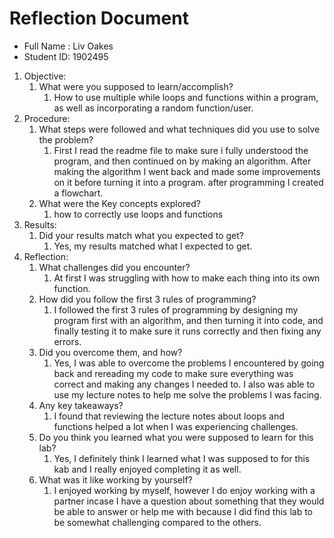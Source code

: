 # Reflection Document

* Full Name :  Liv Oakes
* Student ID:  1902495

1. Objective:
   1. What were you supposed to learn/accomplish? 
      1. How to use multiple while loops and functions within a program, as well as incorporating a random function/user.
2. Procedure:
   1. What steps were followed and what techniques did you use to solve the problem?
      1. First I read the readme file to make sure i fully understood the program, and then continued on by making an algorithm. 
         After making the algorithm I went back and made some improvements on it before turning it into a program. after programming 
         I created a flowchart.
   2. What were the Key concepts explored?
      1. how to correctly use loops and functions
3. Results:
   1. Did your results match what you expected to get?
      1. Yes, my results matched what I expected to get.
4. Reflection:
   1. What challenges did you encounter?
      1. At first I was struggling with how to make each thing into its own function.
   2. How did you follow the first 3 rules of programming?
      1. I followed the first 3 rules of programming by designing my program first with an algorithm, and then turning it into code, 
         and finally testing it to make sure it runs correctly and then fixing any errors.	
   3. Did you overcome them, and how?
      1. Yes, I was able to overcome the problems I encountered by going back and rereading my code to make sure everything
         was correct and making any changes I needed to. I also was able to use my lecture notes to help me solve the problems 
         I was facing.
   4. Any key takeaways?
      1. I found that reviewing the lecture notes about loops and functions helped a lot when I was experiencing challenges.
   5. Do you think you learned what you were supposed to learn for this lab?
      1. Yes, I definitely think I learned what I was supposed to for this kab and I really enjoyed completing it as well.
   6. What was it like working by yourself?
      1. I enjoyed working by myself, however I do enjoy working with a partner incase I have a question about something 
         that they would be able to answer or help me with because I did find this lab to be somewhat challenging compared
         to the others.





